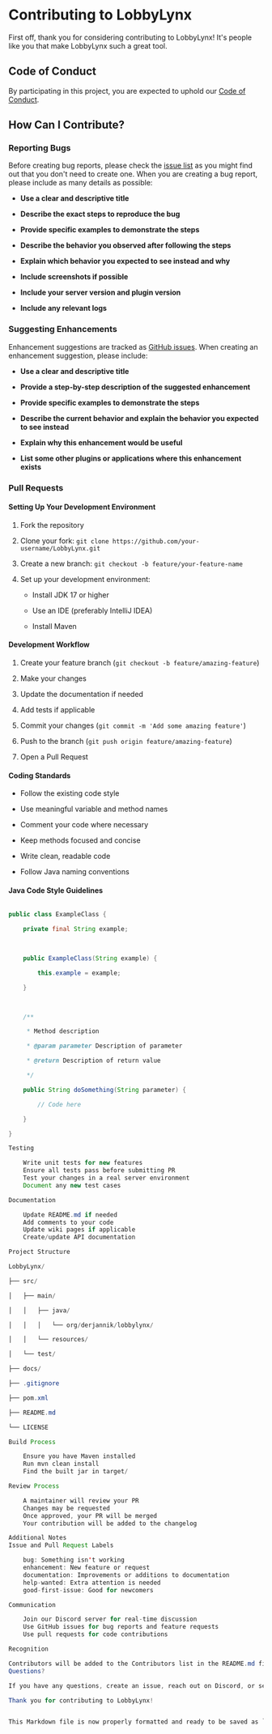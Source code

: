 # Contributing to LobbyLynx


First off, thank you for considering contributing to LobbyLynx! It's people like you that make LobbyLynx such a great tool.


## Code of Conduct


By participating in this project, you are expected to uphold our [Code of Conduct](CODE_OF_CONDUCT.md).


## How Can I Contribute?


### Reporting Bugs


Before creating bug reports, please check the [issue list](https://github.com/DerJannik/LobbyLynx/issues) as you might find out that you don't need to create one. When you are creating a bug report, please include as many details as possible:


* **Use a clear and descriptive title**

* **Describe the exact steps to reproduce the bug**

* **Provide specific examples to demonstrate the steps**

* **Describe the behavior you observed after following the steps**

* **Explain which behavior you expected to see instead and why**

* **Include screenshots if possible**

* **Include your server version and plugin version**

* **Include any relevant logs**


### Suggesting Enhancements


Enhancement suggestions are tracked as [GitHub issues](https://github.com/DerJannik/LobbyLynx/issues). When creating an enhancement suggestion, please include:


* **Use a clear and descriptive title**

* **Provide a step-by-step description of the suggested enhancement**

* **Provide specific examples to demonstrate the steps**

* **Describe the current behavior and explain the behavior you expected to see instead**

* **Explain why this enhancement would be useful**

* **List some other plugins or applications where this enhancement exists**


### Pull Requests


#### Setting Up Your Development Environment


1. Fork the repository

2. Clone your fork: `git clone https://github.com/your-username/LobbyLynx.git`

3. Create a new branch: `git checkout -b feature/your-feature-name`

4. Set up your development environment:

   - Install JDK 17 or higher

   - Use an IDE (preferably IntelliJ IDEA)

   - Install Maven


#### Development Workflow


1. Create your feature branch (`git checkout -b feature/amazing-feature`)

2. Make your changes

3. Update the documentation if needed

4. Add tests if applicable

5. Commit your changes (`git commit -m 'Add some amazing feature'`)

6. Push to the branch (`git push origin feature/amazing-feature`)

7. Open a Pull Request


#### Coding Standards


- Follow the existing code style

- Use meaningful variable and method names

- Comment your code where necessary

- Keep methods focused and concise

- Write clean, readable code

- Follow Java naming conventions


#### Java Code Style Guidelines


```java

public class ExampleClass {

    private final String example;

    

    public ExampleClass(String example) {

        this.example = example;

    }

    

    /**

     * Method description

     * @param parameter Description of parameter

     * @return Description of return value

     */

    public String doSomething(String parameter) {

        // Code here

    }

}

Testing

    Write unit tests for new features
    Ensure all tests pass before submitting PR
    Test your changes in a real server environment
    Document any new test cases

Documentation

    Update README.md if needed
    Add comments to your code
    Update wiki pages if applicable
    Create/update API documentation

Project Structure

LobbyLynx/

├── src/

│   ├── main/

│   │   ├── java/

│   │   │   └── org/derjannik/lobbylynx/

│   │   └── resources/

│   └── test/

├── docs/

├── .gitignore

├── pom.xml

├── README.md

└── LICENSE

Build Process

    Ensure you have Maven installed
    Run mvn clean install
    Find the built jar in target/

Review Process

    A maintainer will review your PR
    Changes may be requested
    Once approved, your PR will be merged
    Your contribution will be added to the changelog

Additional Notes
Issue and Pull Request Labels

    bug: Something isn't working
    enhancement: New feature or request
    documentation: Improvements or additions to documentation
    help-wanted: Extra attention is needed
    good-first-issue: Good for newcomers

Communication

    Join our Discord server for real-time discussion
    Use GitHub issues for bug reports and feature requests
    Use pull requests for code contributions

Recognition

Contributors will be added to the Contributors list in the README.md file.
Questions?

If you have any questions, create an issue, reach out on Discord, or send us an email at [contact@email.com].

Thank you for contributing to LobbyLynx!


This Markdown file is now properly formatted and ready to be saved as `CONTRIBUTING.md`. Remember to replace placeholder values like `[discord-link]` and `[contact@email.com]` with actual values for your project.

